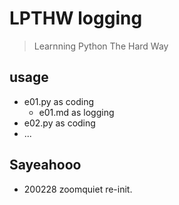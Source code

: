 # LPTHW logging
> Learnning Python The Hard Way
 
## usage 
 
- e01.py as coding 
  + e01.md as logging 
- e02.py as coding 
- ... 
 
 
## Sayeahooo 
 
- 200228 zoomquiet re-init. 
